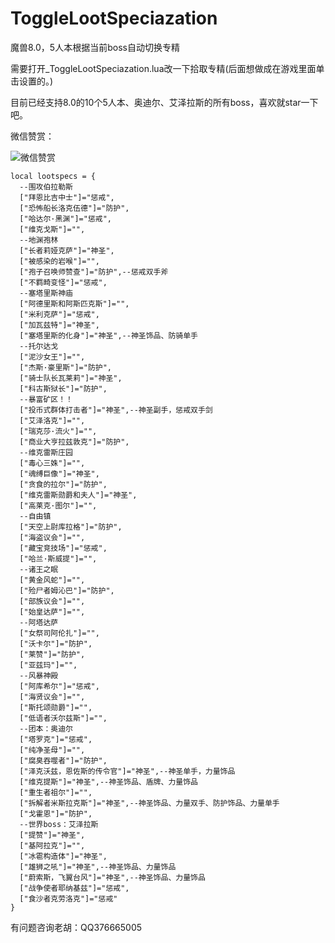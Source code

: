 # ToggleLootSpeciazation
魔兽8.0，5人本根据当前boss自动切换专精

需要打开_ToggleLootSpeciazation.lua改一下拾取专精(后面想做成在游戏里面单击设置的。)

目前已经支持8.0的10个5人本、奥迪尔、艾泽拉斯的所有boss，喜欢就star一下吧。

微信赞赏：

![微信赞赏](http://wowdata.top/img/wechat-zan.jpg=200x)

```
local lootspecs = {
  --围攻伯拉勒斯
  ["拜恩比吉中士"]="惩戒",
  ["恐怖船长洛克伍德"]="防护",
  ["哈达尔·黑渊"]="惩戒",
  ["维克戈斯"]="",
  --地渊孢林
  ["长者莉娅克萨"]="神圣",
  ["被感染的岩喉"]="",
  ["孢子召唤师赞查"]="防护",--惩戒双手斧
  ["不羁畸变怪"]="惩戒",
  --塞塔里斯神庙
  ["阿德里斯和阿斯匹克斯"]="",
  ["米利克萨"]="惩戒",
  ["加瓦兹特"]="神圣",
  ["塞塔里斯的化身"]="神圣",--神圣饰品、防骑单手
  --托尔达戈
  ["泥沙女王"]="",
  ["杰斯·豪里斯"]="防护",
  ["骑士队长瓦莱莉"]="神圣",
  ["科古斯狱长"]="防护",
  --暴富矿区！！
  ["投币式群体打击者"]="神圣",--神圣副手，惩戒双手剑
  ["艾泽洛克"]="",
  ["瑞克莎·流火"]="",
  ["商业大亨拉兹敦克"]="防护",
  --维克雷斯庄园
  ["毒心三姝"]="",
  ["魂缚巨像"]="神圣",
  ["贪食的拉尔"]="防护",
  ["维克雷斯勋爵和夫人"]="神圣",
  ["高莱克·图尔"]="",
  --自由镇
  ["天空上尉库拉格"]="防护",
  ["海盗议会"]="",
  ["藏宝竞技场"]="惩戒",
  ["哈兰·斯威提"]="",
  --诸王之眠
  ["黄金风蛇"]="",
  ["殓尸者姆沁巴"]="防护",
  ["部族议会"]="",
  ["始皇达萨"]="",
  --阿塔达萨
  ["女祭司阿伦扎"]="",
  ["沃卡尔"]="防护",
  ["莱赞"]="防护",
  ["亚兹玛"]="",
  --风暴神殿
  ["阿库希尔"]="惩戒",
  ["海贤议会"]="",
  ["斯托颂勋爵"]="",
  ["低语者沃尔兹斯"]="",
  --团本：奥迪尔
  ["塔罗克"]="惩戒",
  ["纯净圣母"]="",
  ["腐臭吞噬者"]="防护",
  ["泽克沃兹，恩佐斯的传令官"]="神圣",--神圣单手，力量饰品
  ["维克提斯"]="神圣",--神圣饰品、盾牌、力量饰品
  ["重生者祖尔"]="",
  ["拆解者米斯拉克斯"]="神圣",--神圣饰品、力量双手、防护饰品、力量单手
  ["戈霍恩"]="防护",
  --世界boss：艾泽拉斯
  ["提赞"]="神圣",
  ["基阿拉克"]="",
  ["冰雹构造体"]="神圣",
  ["雄狮之吼"]="神圣",--神圣饰品、力量饰品
  ["蔚索斯，飞翼台风"]="神圣",--神圣饰品、力量饰品
  ["战争使者耶纳基兹"]="惩戒",
  ["食沙者克劳洛克"]="惩戒"
}
```

有问题咨询老胡：QQ376665005
